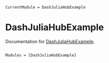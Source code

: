 ```@meta
CurrentModule = DashJuliaHubExample
```

# DashJuliaHubExample

Documentation for [DashJuliaHubExample](https://github.com/juliacomputing/DashJuliaHubExample.jl).

```@index
```

```@autodocs
Modules = [DashJuliaHubExample]
```
